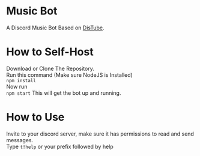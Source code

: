 # Music Bot
A Discord Music Bot Based on [DisTube](https://distube.js.org/). <br>

# How to Self-Host
Download or Clone The Repository. <br>
Run this command (Make sure NodeJS is Installed)<br>
```npm install```<br>
Now run <br>
```npm start```
This will get the bot up and running.

# How to Use
Invite to your discord server, make sure it has permissions to read and send messages. <br>
Type `t!help` or your prefix followed by help
